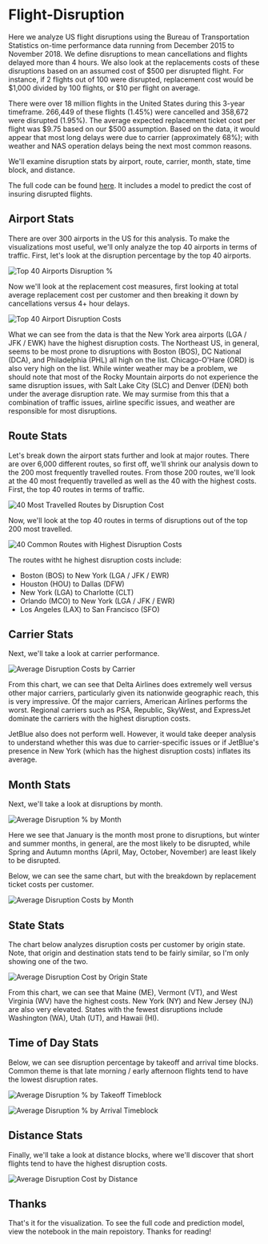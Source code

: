 # Flight-Disruption

Here we analyze US flight disruptions using the Bureau of Transportation Statistics on-time performance data running from December 2015 to November 2018. We define disruptions to mean cancellations and flights delayed more than 4 hours. We also look at the replacements costs of these disruptions based on an assumed cost of $500 per disrupted flight. For instance, if 2 flights out of 100 were disrupted, replacement cost would be $1,000 divided by 100 flights, or $10 per flight on average. 

There were over 18 million flights in the United States during this 3-year timeframe. 266,449 of these flights (1.45%) were cancelled and 358,672 were disrupted (1.95%). The average expected replacement ticket cost per flight was $9.75 based on our $500 assumption. Based on the data, it would appear that most long delays were due to carrier (approximately 68%); with weather and NAS operation delays being the next most common reasons. 

We'll examine disruption stats by airport, route, carrier, month, state, time block, and distance. 

The full code can be found [here](https://github.com/hjhuney/Flight-Disruption/blob/master/BTS_Airline_OnTime_Perf_2016_18.ipynb). It includes a model to predict the cost of insuring disrupted flights. 

## Airport Stats

There are over 300 airports in the US for this analysis. To make the visualizations most useful, we'll only analyze the top 40 airports in terms of traffic. First, let's look at the disruption percentage by the top 40 airports. 

![Top 40 Airports Disruption %](https://github.com/hjhuney/Flight-Disruption/blob/master/Images/airport002.svg)

Now we'll look at the replacement cost measures, first looking at total average replacement cost per customer and then breaking it down by cancellations versus 4+ hour delays. 

![Top 40 Airport Disruption Costs](https://github.com/hjhuney/Flight-Disruption/blob/master/Images/airport001.svg)

What we can see from the data is that the New York area airports (LGA / JFK / EWK) have the highest disruption costs. The Northeast US, in general, seems to be most prone to disruptions with Boston (BOS), DC National (DCA), and Philadelphia (PHL) all high on the list. Chicago-O'Hare (ORD) is also very high on the list. While winter weather may be a problem, we should note that most of the Rocky Mountain airports do not experience the same disruption issues, with Salt Lake City (SLC) and Denver (DEN) both under the average disruption rate. We may surmise from this that a combination of traffic issues, airline specific issues, and weather are responsible for most disruptions. 

## Route Stats

Let's break down the airport stats further and look at major routes. There are over 6,000 different routes, so first off, we'll shrink our analysis down to the 200 most frequently travelled routes. From those 200 routes, we'll look at the 40 most frequently travelled as well as the 40 with the highest costs. First, the top 40 routes in terms of traffic. 


![40 Most Travelled Routes by Disruption Cost](https://github.com/hjhuney/Flight-Disruption/blob/master/Images/route001.svg)


Now, we'll look at the top 40 routes in terms of disruptions out of the top 200 most travelled. 


![40 Common Routes with Highest Disruption Costs](https://github.com/hjhuney/Flight-Disruption/blob/master/Images/route002.svg)

The routes witht he highest disruption costs include:

* Boston (BOS) to New York (LGA / JFK / EWR)
* Houston (HOU) to Dallas (DFW)
* New York (LGA) to Charlotte (CLT)
* Orlando (MCO) to New York (LGA / JFK / EWR)
* Los Angeles (LAX) to San Francisco (SFO)


## Carrier Stats

Next, we'll take a look at carrier performance. 

![Average Disruption Costs by Carrier](https://github.com/hjhuney/Flight-Disruption/blob/master/Images/carrier001.svg)

From this chart, we can see that Delta Airlines does extremely well versus other major carriers, particularly given its nationwide geographic reach, this is very impressive. Of the major carriers, American Airlines performs the worst. Regional carriers such as PSA, Republic, SkyWest, and ExpressJet dominate the carriers with the highest disruption costs. 

JetBlue also does not perform well. However, it would take deeper analysis to understand whether this was due to carrier-specific issues or if JetBlue's presence in New York (which has the highest disruption costs) inflates its average.

## Month Stats

Next, we'll take a look at disruptions by month. 

![Average Disruption % by Month](https://github.com/hjhuney/Flight-Disruption/blob/master/Images/month001.svg)

Here we see that January is the month most prone to disruptions, but winter and summer months, in general, are the most likely to be disrupted, while Spring and Autumn months (April, May, October, November) are least likely to be disrupted. 

Below, we can see the same chart, but with the breakdown by replacement ticket costs per customer. 

![Average Disruption Costs by Month](https://github.com/hjhuney/Flight-Disruption/blob/master/Images/month002.svg)


## State Stats

The chart below analyzes disruption costs per customer by origin state. Note, that origin and destination stats tend to be fairly similar, so I'm only showing one of the two. 

![Average Disruption Cost by Origin State](https://github.com/hjhuney/Flight-Disruption/blob/master/Images/timeblock001.svg)

From this chart, we can see that Maine (ME), Vermont (VT), and West Virginia (WV) have the highest costs. New York (NY) and New Jersey (NJ) are also very elevated. States with the fewest disruptions include Washington (WA), Utah (UT), and Hawaii (HI). 

## Time of Day Stats

Below, we can see disruption percentage by takeoff and arrival time blocks. Common theme is that late morning / early afternoon flights tend to have the lowest disruption rates. 

![Average Disruption % by Takeoff Timeblock](https://github.com/hjhuney/Flight-Disruption/blob/master/Images/timeblock002.svg)


![Average Disruption % by Arrival Timeblock](https://github.com/hjhuney/Flight-Disruption/blob/master/Images/timeblock003.svg)


## Distance Stats

Finally, we'll take a look at distance blocks, where we'll discover that short flights tend to have the highest disruption costs. 

![Average Disruption Cost by Distance](https://github.com/hjhuney/Flight-Disruption/blob/master/Images/distance001.svg)


## Thanks

That's it for the visualization. To see the full code and prediction model, view the notebook in the main repoistory. Thanks for reading!
